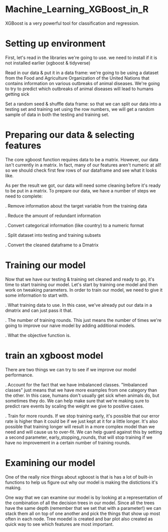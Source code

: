 # Machine_Learning_XGBoost_in_R
XGBoost is a very powerful tool for classification and regression.
# Setting up environment
First, let's read in the libraries we're going to use. we need to install if it is not installed earlier (xgboost & tidyverse)

Read in our data & put it in a data frame: we're going to be using a dataset from the Food and Agriculture Organization of the United Nations that contains information on various outbreaks of animal diseases. We're going to try to predict which outbreaks of animal diseases will lead to humans getting sick

Set a random seed & shuffle data frame: so that we can split our data into a testing set and training set using the row numbers, we will get a random sample of data in both the testing and training set.

# Preparing our data & selecting features
The core xgboost function requires data to be a matrix. However, our data isn't currently in a matrix. In fact, many of our features aren't numeric at all! so we should check first few rows of our dataframe and see what it looks like.

As per the result we got, our data will need some cleaning before it's ready to be put in a matrix. To prepare our data, we have a number of steps we need to complete:

. Remove information about the target variable from the training data

. Reduce the amount of redundant information

. Convert categorical information (like country) to a numeric format

. Split dataset into testing and training subsets

. Convert the cleaned dataframe to a Dmatrix
 
# Training our model
Now that we have our testing & training set cleaned and ready to go, it's time to start training our model. Let's start by training one model and then work on tweaking parameters. In order to train our model, we need to give it some information to start with.

. What training data to use. In this case, we've already put our data in a dmatrix and can just pass it that.

. The number of training rounds. This just means the number of times we're going to improve our naive model by adding additional models.

. What the objective function is. 

# train an xgboost model

There are two things we can try to see if we improve our model performance.

. Account for the fact that we have imbalanced classes. "Imbalanced classes" just means that we have more examples from one category than the other. In this case, humans don't usually get sick when animals do, but sometimes they do. We can help make sure that we're making sure to predict rare events by scaling the weight we give to positive cases.

. Train for more rounds. If we stop training early, it's possible that our error rate is higher than it could be if we just kept at it for a little longer. It's also possible that training longer will result in a more complex model than we need and will cause us to over-fit. We can help guard against this by setting a second parameter, early_stopping_rounds, that will stop training if we have no improvement in a certain number of training rounds.

# Examining our model
One of the really nice things about xgboost is that is has a lot of built-in functions to help us figure out why our model is making the distictions it's making.

One way that we can examine our model is by looking at a representation of the combination of all the decision trees in our model. Since all the trees have the same depth (remember that we set that with a parameter!) we can stack them all on top of one another and pick the things that show up most often in each node. Tree moedel is created and bar plot also created as quick way to see which features are most important.
